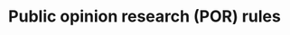 ---
layout: page
title:  "Public opinion research (POR) rules"
lang: en
permalink: "/por/"
category: "Best practices"
trans_url: "/fr-needed/"
---
